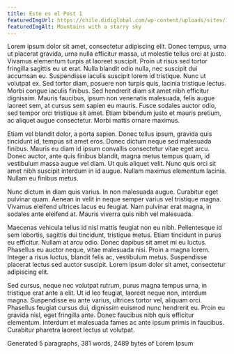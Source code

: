 ```yaml
---
title: Este es el Post 1
featuredImgUrl: https://chile.didiglobal.com/wp-content/uploads/sites/16/2021/10/2020_12_21-DIDI_05655.png
featuredImgAlt: Mountains with a starry sky
---
```


Lorem ipsum dolor sit amet, consectetur adipiscing elit. Donec tempus, urna ut placerat gravida, urna nulla efficitur massa, ut molestie tellus orci at justo. Vivamus elementum turpis at laoreet suscipit. Proin ut risus sed tortor fringilla sagittis eu ut erat. Nulla blandit odio nulla, nec suscipit dui accumsan eu. Suspendisse iaculis suscipit lorem id tristique. Nunc ut volutpat ex. Sed tortor diam, posuere non turpis quis, lacinia tristique lectus. Morbi congue iaculis finibus. Sed hendrerit diam sit amet nibh efficitur dignissim. Mauris faucibus, ipsum non venenatis malesuada, felis augue laoreet sem, at cursus sem sapien eu mauris. Fusce sodales auctor odio, sed tempor orci tristique sit amet. Etiam bibendum justo et mauris pretium, ac aliquet augue consectetur. Morbi mattis ornare maximus.

Etiam vel blandit dolor, a porta sapien. Donec tellus ipsum, gravida quis tincidunt id, tempus sit amet eros. Donec dictum neque sed malesuada finibus. Mauris eu diam id ipsum convallis consectetur vitae eget arcu. Donec auctor, ante quis finibus blandit, magna metus tempus quam, id vestibulum massa augue vel diam. Ut quis aliquet velit. Nunc quis orci sit amet nibh suscipit interdum in id augue. Nullam maximus elementum lacinia. Nullam eu finibus metus.

Nunc dictum in diam quis varius. In non malesuada augue. Curabitur eget pulvinar quam. Aenean in velit in neque semper varius vel tristique magna. Vivamus eleifend ultrices lacus eu feugiat. Nam pulvinar erat magna, in sodales ante eleifend at. Mauris viverra quis nibh vel malesuada.

Maecenas vehicula tellus id nisl mattis feugiat non eu nibh. Pellentesque id sem lobortis, sagittis dui tincidunt, tristique metus. Etiam tincidunt in purus eu efficitur. Nullam at arcu odio. Donec dapibus sit amet mi eu luctus. Phasellus eu auctor neque, vitae malesuada nisi. Proin a magna lorem. Integer a risus luctus, blandit felis ac, vestibulum metus. Suspendisse placerat lectus sed auctor suscipit. Lorem ipsum dolor sit amet, consectetur adipiscing elit.

Sed cursus, neque nec volutpat rutrum, purus magna tempus urna, in tristique erat ante a elit. Ut id leo feugiat, laoreet neque non, interdum magna. Suspendisse eu ante varius, ultrices tortor vel, aliquam orci. Phasellus feugiat cursus dui, dignissim euismod nunc hendrerit eu. Proin eu gravida nisl, eget fringilla ante. Donec faucibus nibh quis efficitur elementum. Interdum et malesuada fames ac ante ipsum primis in faucibus. Curabitur pharetra laoreet lectus ut volutpat.

Generated 5 paragraphs, 381 words, 2489 bytes of Lorem Ipsum